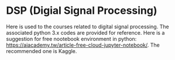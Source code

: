 # DSP (Digial Signal Processing)
Here is used to the courses related to digital signal processing. The associated python 3.x codes are provided for reference.
Here is a suggestion for free nootebook environment in python:
  https://aiacademy.tw/article-free-cloud-jupyter-notebook/.
The recommended one is Kaggle.

